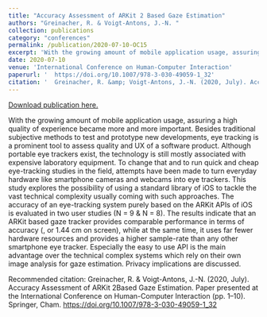 ```yaml
---
title: "Accuracy Assessment of ARKit 2 Based Gaze Estimation"
authors: "Greinacher, R. & Voigt-Antons, J.-N. "
collection: publications
category: "conferences"
permalink: /publication/2020-07-10-OC15
excerpt: 'With the growing amount of mobile application usage, assuring a high quality of experience became more and more important. Besides traditional subjective methods to test and prototype new developments, eye tracking is a prominent tool to assess quality and UX of a software product. Although portable eye trackers exist, the technology is still mostly associated with expensive laboratory equipment. To change that and to run quick and cheap eye-tracking studies in the field, attempts have been made to turn everyday hardware like smartphone cameras and webcams into eye trackers. This study explores the possibility of using a standard library of iOS to tackle the vast technical complexity usually coming with such approaches. The accuracy of an eye-tracking system purely based on the ARKit APIs of iOS is evaluated in two user studies (N = 9 &amp; N = 8). The results indicate that an ARKit based gaze tracker provides comparable performance in terms of accuracy (, or 1.44 cm on screen), while at the same time, it uses far fewer hardware resources and provides a higher sample-rate than any other smartphone eye tracker. Especially the easy to use API is the main advantage over the technical complex systems which rely on their own image analysis for gaze estimation. Privacy implications are discussed.'
date: 2020-07-10
venue: 'International Conference on Human-Computer Interaction'
paperurl: '  https://doi.org/10.1007/978-3-030-49059-1_32'
citation: '  Greinacher, R. &amp; Voigt-Antons, J.-N. (2020, July). Accuracy Assessment of ARKit 2Based Gaze Estimation. Paper presented at the International Conference on Human-Computer Interaction (pp. 1–10). Springer, Cham. https://doi.org/10.1007/978-3-030-49059-1_32'
---
```


<a href='  https://doi.org/10.1007/978-3-030-49059-1_32'>Download publication here.</a>

With the growing amount of mobile application usage, assuring a high quality of experience became more and more important. Besides traditional subjective methods to test and prototype new developments, eye tracking is a prominent tool to assess quality and UX of a software product. Although portable eye trackers exist, the technology is still mostly associated with expensive laboratory equipment. To change that and to run quick and cheap eye-tracking studies in the field, attempts have been made to turn everyday hardware like smartphone cameras and webcams into eye trackers. This study explores the possibility of using a standard library of iOS to tackle the vast technical complexity usually coming with such approaches. The accuracy of an eye-tracking system purely based on the ARKit APIs of iOS is evaluated in two user studies (N = 9 &amp; N = 8). The results indicate that an ARKit based gaze tracker provides comparable performance in terms of accuracy (, or 1.44 cm on screen), while at the same time, it uses far fewer hardware resources and provides a higher sample-rate than any other smartphone eye tracker. Especially the easy to use API is the main advantage over the technical complex systems which rely on their own image analysis for gaze estimation. Privacy implications are discussed.

Recommended citation:   Greinacher, R. & Voigt-Antons, J.-N. (2020, July). Accuracy Assessment of ARKit 2Based Gaze Estimation. Paper presented at the International Conference on Human-Computer Interaction (pp. 1–10). Springer, Cham. https://doi.org/10.1007/978-3-030-49059-1_32